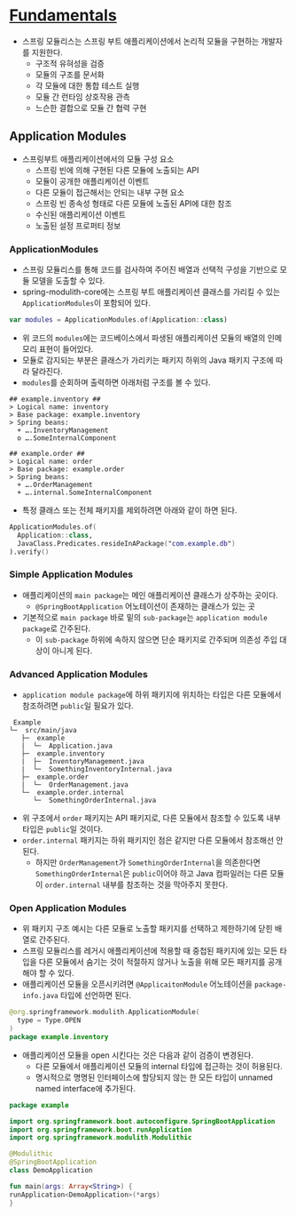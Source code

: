 # [Fundamentals](https://docs.spring.io/spring-modulith/reference/fundamentals.html)
- 스프링 모듈리스는 스프링 부트 애플리케이션에서 논리적 모듈을 구현하는 개발자를 지원한다.
    - 구조적 유혀성을 검증
    - 모듈의 구조를 문서화
    - 각 모듈에 대한 통합 테스트 실행
    - 모듈 간 런타임 상호작용 관측
    - 느슨한 결합으로 모듈 간 협력 구현

## Application Modules

- 스프링부트 애플리케이션에서의 모듈 구성 요소
    - 스프링 빈에 의해 구현된 다른 모듈에 노출되는 API
    - 모듈이 공개한 애플리케이션 이벤트
    - 다른 모듈이 접근해서는 안되는 내부 구현 요소
    - 스프링 빈 종속성 형태로 다른 모듈에 노출된 API에 대한 참조
    - 수신된 애플리케이션 이벤트
    - 노출된 설정 프로퍼티 정보

### ApplicationModules

- 스프링 모듈리스를 통해 코드를 검사하여 주어진 배열과 선택적 구성을 기반으로 모듈 모델을 도출할 수 있다.
- spring-modulith-core에는 스프링 부트 애플리케이션 클래스를 가리킬 수 있는 `ApplicationModules`이 포함되어 있다.

```kotlin
var modules = ApplicationModules.of(Application::class)
```

- 위 코드의 `modules`에는 코드베이스에서 파생된 애플리케이션 모듈의 배열의 인메모리 표현이 들어있다.
- 모듈로 감지되는 부분은 클래스가 가리키는 패키지 하위의 Java 패키지 구조에 따라 달라진다.
- `modules`를 순회하며 출력하면 아래처럼 구조를 볼 수 있다.

```
## example.inventory ##
> Logical name: inventory
> Base package: example.inventory
> Spring beans:
  + ….InventoryManagement
  o ….SomeInternalComponent

## example.order ##
> Logical name: order
> Base package: example.order
> Spring beans:
  + ….OrderManagement
  + ….internal.SomeInternalComponent
```

- 특정 클래스 또는 전체 패키지를 제외하려면 아래와 같이 하면 된다.

```kotlin
ApplicationModules.of(
  Application::class, 
  JavaClass.Predicates.resideInAPackage("com.example.db")
).verify()
```

### Simple Application Modules

- 애플리케이션의 `main package`는 메인 애플리케이션 클래스가 상주하는 곳이다.
    - `@SpringBootApplication` 어노테이션이 존재하는 클래스가 있는 곳
- 기본적으로 `main package` 바로 밑의 `sub-package`는 `application module package`로 간주된다.
    - 이 `sub-package` 하위에 속하지 않으면 단순 패키지로 간주되며 의존성 주입 대상이 아니게 된다.

### Advanced Application Modules

- `application module package`에 하위 패키지에 위치하는 타입은 다른 모듈에서 참조하려면 `public`일 필요가 있다.

```
 Example
└─  src/main/java
   ├─  example
   |  └─  Application.java
   ├─  example.inventory
   |  ├─  InventoryManagement.java
   |  └─  SomethingInventoryInternal.java
   ├─  example.order
   |  └─  OrderManagement.java
   └─  example.order.internal
      └─  SomethingOrderInternal.java
```

- 위 구조에서 `order` 패키지는 API 패키지로, 다른 모듈에서 참조할 수 있도록 내부 타입은 `public`일 것이다.
- `order.internal` 패키지는 하위 패키지인 점은 같지만 다른 모듈에서 참조해선 안 된다.
    - 하지만 `OrderManagement`가 `SomethingOrderInternal`을 의존한다면 `SomethingOrderInternal`은 `public`이어야 하고 Java 컴파일러는 다른 모듈이 `order.internal` 내부를 참조하는 것을 막아주지 못한다.

### Open Application Modules

- 위 패키지 구조 예시는 다른 모듈로 노출할 패키지를 선택하고 제한하기에 닫힌 배열로 간주된다.
- 스프링 모듈리스를 레거시 애플리케이션에 적용할 때 중첩된 패키지에 있는 모든 타입을 다른 모듈에서 숨기는 것이 적절하지 않거나 노출을 위해 모든 패키지를 공개해야 할 수 있다.
- 애플리케이션 모듈을 오픈시키려면 `@ApplicaitonModule` 어노테이션을 `package-info.java` 타입에 선언하면 된다.

```kotlin
@org.springframework.modulith.ApplicationModule(
  type = Type.OPEN
)
package example.inventory
```

- 애플리케이션 모듈을 open 시킨다는 것은 다음과 같이 검증이 변경된다.
    - 다른 모듈에서 애플리케이션 모듈의 internal 타입에 접근하는 것이 허용된다.
    - 명시적으로 명명된 인터페이스에 할당되지 않는 한 모든 타입이 unnamed named interface에 추가된다.

``` kotlin
package example

import org.springframework.boot.autoconfigure.SpringBootApplication
import org.springframework.boot.runApplication
import org.springframework.modulith.Modulithic

@Modulithic
@SpringBootApplication
class DemoApplication

fun main(args: Array<String>) {
runApplication<DemoApplication>(*args)
}
```
